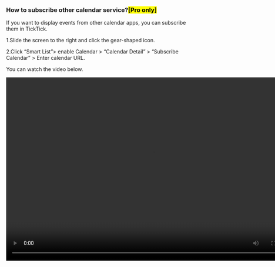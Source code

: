 ###  How to subscribe other calendar service?<mark>[Pro only]
If you want to display events from other calendar apps, you can subscribe them in TickTick.

1.Slide the screen to the right and click the gear-shaped icon.

2.Click “Smart List”> enable Calendar > “Calendar Detail” > “Subscribe Calendar” > Enter calendar URL.


You can watch the video below.

<video width="800" height="500" controls="controls">
  <source https://www.youtube.com/watch?v=SesNHLZpVP4&list=PLbWRKVi0_aTEwRLCS5T4MD0wCQU_ve8xW&index=3="movie.ogg" type="video/ogg">
  <source https://www.youtube.com/watch?v=SesNHLZpVP4&list=PLbWRKVi0_aTEwRLCS5T4MD0wCQU_ve8xW&index=3="movie.mp4" type="video/mp4">
Your browser does not support the video tag.
</video>
